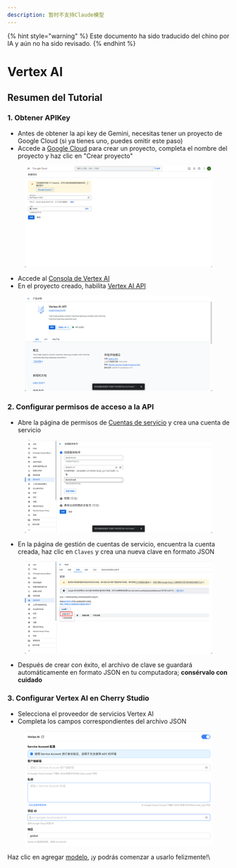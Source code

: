 ```yaml
---
description: 暂时不支持Claude模型
---
```


{% hint style="warning" %}
Este documento ha sido traducido del chino por IA y aún no ha sido revisado.
{% endhint %}

# Vertex AI

## Resumen del Tutorial

### 1. Obtener APIKey

*   Antes de obtener la api key de Gemini, necesitas tener un proyecto de Google Cloud (si ya tienes uno, puedes omitir este paso)
*   Accede a [Google Cloud](https://console.cloud.google.com/projectcreate) para crear un proyecto, completa el nombre del proyecto y haz clic en "Crear proyecto"

<figure><img src="../../.gitbook/assets/image (1).png" alt=""><figcaption></figcaption></figure>

*   Accede al [Consola de Vertex AI](https://console.cloud.google.com/vertex-ai)
*   En el proyecto creado, habilita [Vertex AI API](ttps://console.cloud.google.com/apis/library/aiplatform.googleapis.com?inv=1\&invt=Ab0iBA)

<figure><img src="../../.gitbook/assets/image (78).png" alt=""><figcaption></figcaption></figure>

### 2. Configurar permisos de acceso a la API

*   Abre la página de permisos de [Cuentas de servicio](https://console.cloud.google.com/iam-admin/serviceaccounts) y crea una cuenta de servicio

<figure><img src="../../.gitbook/assets/image (79).png" alt=""><figcaption></figcaption></figure>

*   En la página de gestión de cuentas de servicio, encuentra la cuenta creada, haz clic en `Claves` y crea una nueva clave en formato JSON

<figure><img src="../../.gitbook/assets/image (80).png" alt=""><figcaption></figcaption></figure>

*   Después de crear con éxito, el archivo de clave se guardará automáticamente en formato JSON en tu computadora; **consérvalo con cuidado**

### 3. Configurar Vertex AI en Cherry Studio

*   Selecciona el proveedor de servicios Vertex AI
*   Completa los campos correspondientes del archivo JSON

<figure><img src="../../.gitbook/assets/image (81).png" alt=""><figcaption></figcaption></figure>

Haz clic en agregar [modelo](https://console.cloud.google.com/vertex-ai/model-garden), ¡y podrás comenzar a usarlo felizmente!\\